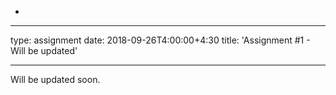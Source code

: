 -               
---
type: assignment
date: 2018-09-26T4:00:00+4:30
title: 'Assignment #1 - Will be updated'
<!-- pdf: /static_files/assignments/asg.pdf
attachment: /static_files/assignments/asg.zip
solutions: /static_files/assignments/asg_solutions.pdf
due_event: 
    type: due
    date: 2018-11-13T23:59:00+3:30
    description: 'Assignment #1 due' -->
---
Will be updated soon.


